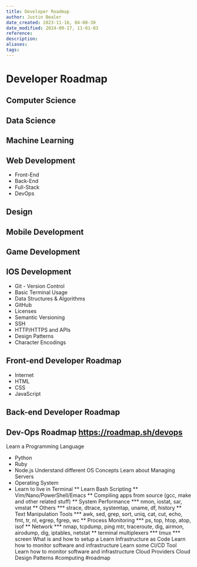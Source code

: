 ```yaml
---
title: Developer Roadmap
author: Justin Bealer
date_created: 2023-11-16, 04-00-30
date_modified: 2024-09-17, 11-01-03
reference: 
description: 
aliases: 
tags: 
---
```

# Developer Roadmap

## Computer Science

## Data Science

## Machine Learning

## Web Development

* Front-End
* Back-End
* Full-Stack
* DevOps

## Design

## Mobile Development

## Game Development

## IOS Development

* Git - Version Control
* Basic Terminal Usage
* Data Structures & Algorithms
* GitHub
* Licenses
* Semantic Versioning
* SSH
* HTTP/HTTPS and APIs
* Design Patterns
* Character Encodings

## Front-end Developer Roadmap

* Internet
* HTML
* CSS
* JavaScript

## Back-end Developer Roadmap

## Dev-Ops Roadmap https://roadmap.sh/devops

Learn a Programming Language
* Python
* Ruby
* Node.js
Understand different OS Concepts
Learn about Managing Servers
* Operating System
* Learn to live in Terminal
** Learn Bash Scripting
** Vim/Nano/PowerShell/Emacs
** Compiling apps from source (gcc, make and other related stuff)
** System Performance
*** nmon, iostat, sar, vmstat
** Others
*** strace, dtrace, systemtap, uname, df, history
** Text Manipulation Tools
*** awk, sed, grep, sort, uniq, cat, cut, echo, fmt, tr, nl, egrep, fgrep, wc
** Process Monitoring
*** ps, top, htop, atop, isof
** Network
*** nmap, tcpdump, ping mtr, traceroute, dig, airmon, airodump, dig, iptables,
    netstat
** terminal multiplexers
*** tmux
*** screen
What is and how to setup a
Learn Infrastructure as Code
Learn how to monitor software and infrastructure
Learn some CI/CD Tool
Learn how to monitor software and infrastructure
Cloud Providers
Cloud Design Patterns
  #computing #roadmap
